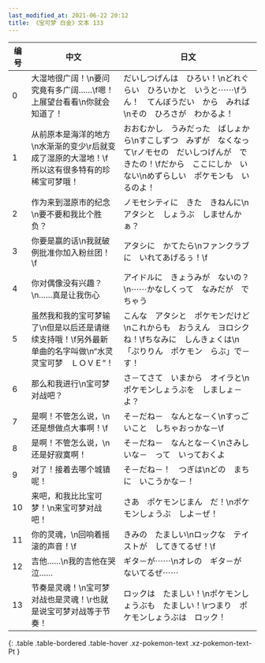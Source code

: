 ```yaml
---
last_modified_at: 2021-06-22 20:12
title: 《宝可梦 白金》文本 133
---
```

| 编号 | 中文 | 日文 |
| ---- | ---- | ---- |
| 0 | 大湿地很广阔！\n要问究竟有多广阔……\f嗯！上展望台看看\n你就会知道了！ | だいしつげんは　ひろい！\nどれぐらい　ひろいかと　いうと⋯⋯\fうん！　てんぼうだい　から　みれば\nその　ひろさが　わかるよ！ |
| 1 | 从前原本是海洋的地方\n水渐渐的变少\r后就变成了湿原的大湿地！\f所以这有很多特有的珍稀宝可梦哦！ | おおむかし　うみだった　ばしょから\nすこしずつ　みずが　なくなって\rノモセの　だいしつげんが　できたの！\fだから　ここにしか　いない\nめずらしい　ポケモンも　いるのよ！ |
| 2 | 作为来到湿原市的纪念\n要不要和我比个胜负？ | ノモセシティに　きた　きねんに\nアタシと　しょうぶ　しませんかぁ？ |
| 3 | 你要是赢的话\n我就破例批准你加入粉丝团！\f | アタシに　かてたら\nファンクラブに　いれてあげるぅ！\f |
| 4 | 你对偶像没有兴趣？\n……真是让我伤心 | アイドルに　きょうみが　ないの？\n⋯⋯かなしくって　なみだが　でちゃう |
| 5 | 虽然我和我的宝可梦输了\n但是以后还是请继续支持哦！\f另外最新单曲的名字叫做\n“水灵灵宝可梦　ＬＯＶＥ”！ | こんな　アタシと　ポケモンだけど\nこれからも　おうえん　ヨロシクね！\fちなみに　しんきょくは\n「ぷりりん　ポケモン　らぶ」で－す！ |
| 6 | 那么和我进行\n宝可梦对战吧？ | さ－てさて　いまから　オイラと\nポケモンしょうぶを　しましょ－よ？ |
| 7 | 是啊！不管怎么说，\n还是想做点大事啊！\f | そ－だね－　なんとな－く\nすっごいこと　しちゃおっかな－\f |
| 8 | 是啊！不管怎么说，\n还是好寂寞啊！ | そ－だね－　なんとな－く\nさみしいな－　って　いっておくよ |
| 9 | 对了！接着去哪个城镇呢！ | そ－だね－！　つぎは\nどの　まちに　いこうかな－！ |
| 10 | 来吧，和我比比宝可梦！\n来宝可梦对战吧！ | さあ　ポケモンじまん　だ！\nポケモンしょうぶ　しよ－ぜ！ |
| 11 | 你的灵魂，\n回响着摇滚的声音！\f | きみの　たましい\nロックな　テイストが　してきてるぜ！\f |
| 12 | 吉他……\n我的吉他在哭泣…… | ギタ－が⋯⋯\nオレの　ギタ－が　ないてるぜ⋯⋯ |
| 13 | 节奏是灵魂！\n宝可梦对战也是灵魂！\r也就是说宝可梦对战等于节奏！ | ロックは　たましい！\nポケモンしょうぶも　たましい！\rつまり　ポケモンしょうぶは　ロック！ |
{: .table .table-bordered .table-hover .xz-pokemon-text .xz-pokemon-text-Pt }